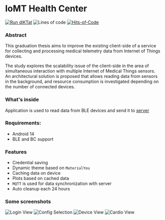 ﻿# IoMT Health Center

[![Run diKTat](https://github.com/IoMT-LVK/iomt-android/actions/workflows/diktat.yml/badge.svg)](https://github.com/IoMT-LVK/iomt-android/actions/workflows/diktat.yml)
![Lines of code](https://img.shields.io/tokei/lines/github/IoMT-LVK/iomt-android)
[![Hits-of-Code](https://hitsofcode.com/github/IoMT-LVK/iomt-android?branch=main)](https://hitsofcode.com/github/IoMT-LVK/iomt-android/view?branch=main)


### Abstract

This graduation thesis aims to improve the existing client-side of a service for collecting and processing medical telemetry data from Internet of Things devices.

The study explores the scalability issue of the client-side in the area of simultaneous interaction with multiple Internet of Medical Things sensors.
An architectural solution is proposed that allows reading data from sensors in the background, and resource consumption is investigated depending on the number of connected devices.

### What's inside
Application is used to read data from BLE devices and send it to [server](https://github.com/IoMT-LVK/iomt_backend)

### Requirements:
 * Android 14
 * BLE and BC support

### Features
 * Credential saving
 * Dynamic theme based on `MaterialYou`
 * Caching data on device
 * Plots based on cached data
 * `MQTT` is used for data synchronization with server
 * Auto cleanup each 24 hours

### Some screenshots
![Login View](screenshots/login_view.jpg)
![Config Selection](screenshots/config_selection.jpg)
![Device View](screenshots/device_view.jpg)
![Cardio View](screenshots/cardio.jpg)
